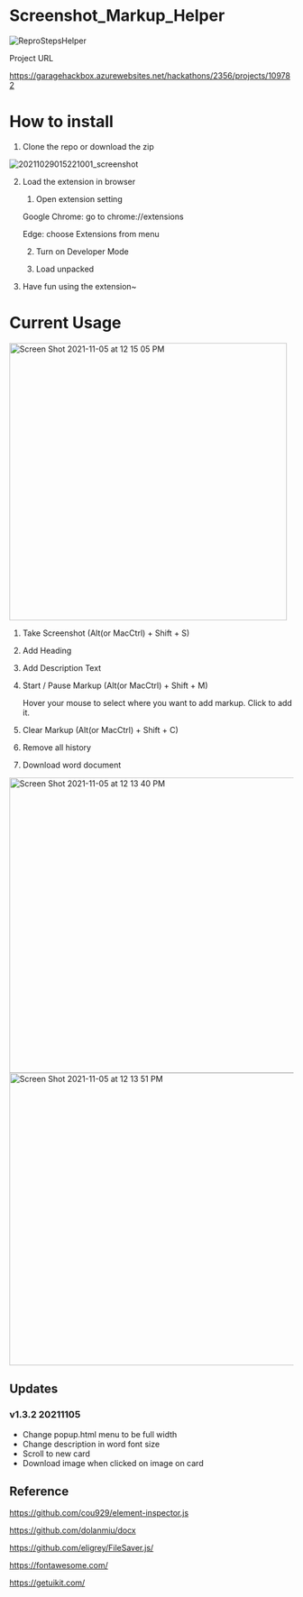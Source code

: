 # Screenshot_Markup_Helper

![ReproStepsHelper](https://user-images.githubusercontent.com/5282363/138387219-a0d57914-c87f-4d38-90d0-7212ce0e2a6f.png)

Project URL

https://garagehackbox.azurewebsites.net/hackathons/2356/projects/109782

# How to install

1. Clone the repo or download the zip

![20211029015221001_screenshot](https://user-images.githubusercontent.com/5282363/139363758-99ca2099-79eb-4135-885e-41c794a639d1.png)

2. Load the extension in browser

    1. Open extension setting

    Google Chrome: go to chrome://extensions

    Edge: choose Extensions from menu

    2. Turn on Developer Mode

    3. Load unpacked

3. Have fun using the extension~

# Current Usage

<img width="492" alt="Screen Shot 2021-11-05 at 12 15 05 PM" src="https://user-images.githubusercontent.com/5282363/140457802-b76faaa5-fdc8-45f1-8740-26f1dc0f5793.png">


1. Take Screenshot (Alt(or MacCtrl) + Shift + S)

2. Add Heading

3. Add Description Text

4. Start / Pause Markup (Alt(or MacCtrl) + Shift + M)

    Hover your mouse to select where you want to add markup. 
    Click to add it.

5. Clear Markup (Alt(or MacCtrl) + Shift + C)

6. Remove all history

7. Download word document


<img width="524" alt="Screen Shot 2021-11-05 at 12 13 40 PM" src="https://user-images.githubusercontent.com/5282363/140457834-a7f21686-6e99-41f8-b9d1-02a66650985c.png">

<img width="519" alt="Screen Shot 2021-11-05 at 12 13 51 PM" src="https://user-images.githubusercontent.com/5282363/140457839-d531e513-c002-4105-bc01-164d68898020.png">


## Updates

### v1.3.2 20211105

- Change popup.html menu to be full width
- Change description in word font size
- Scroll to new card
- Download image when clicked on image on card


## Reference
https://github.com/cou929/element-inspector.js

https://github.com/dolanmiu/docx

https://github.com/eligrey/FileSaver.js/

https://fontawesome.com/

https://getuikit.com/
